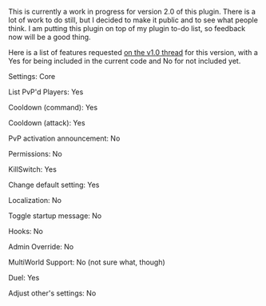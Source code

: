 This is currently a work in progress for version 2.0 of this plugin.  There is a lot of work to do still, but I decided to make it public and to see what people think.  I am putting this plugin on top of my plugin to-do list, so feedback now will be a good thing.  

Here is a list of features requested <a href="http://forums.bukkit.org/threads/1137/">on the v1.0 thread</a> for this version, with a Yes for being included in the current code and No for not included yet.  

Settings: Core

List PvP'd Players: Yes

Cooldown (command): Yes

Cooldown (attack): Yes

PvP activation announcement: No

Permissions: No

KillSwitch: Yes

Change default setting: Yes

Localization: No

Toggle startup message: No

Hooks: No

Admin Override: No

MultiWorld Support: No (not sure what, though)

Duel: Yes

Adjust other's settings: No